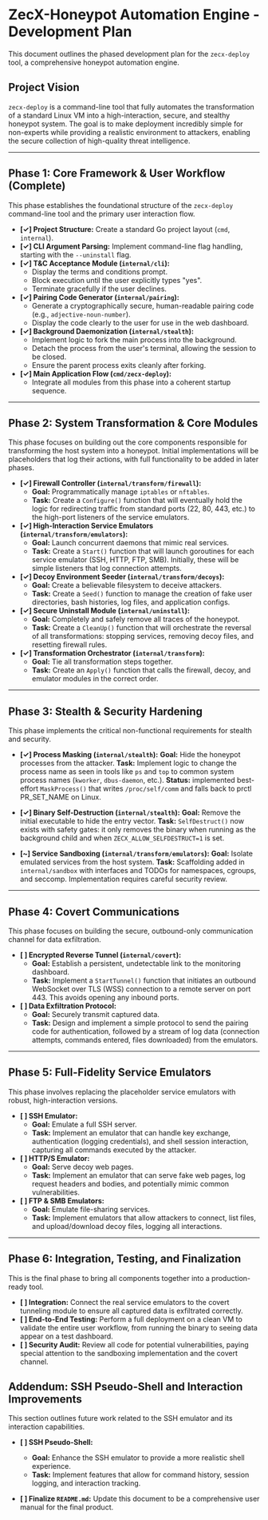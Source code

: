 # ZecX-Honeypot Automation Engine - Development Plan

This document outlines the phased development plan for the `zecx-deploy` tool, a comprehensive honeypot automation engine.

## Project Vision
`zecx-deploy` is a command-line tool that fully automates the transformation of a standard Linux VM into a high-interaction, secure, and stealthy honeypot system. The goal is to make deployment incredibly simple for non-experts while providing a realistic environment to attackers, enabling the secure collection of high-quality threat intelligence.

---

## Phase 1: Core Framework & User Workflow (Complete)

This phase establishes the foundational structure of the `zecx-deploy` command-line tool and the primary user interaction flow.

*   **[✓] Project Structure:** Create a standard Go project layout (`cmd`, `internal`).
*   **[✓] CLI Argument Parsing:** Implement command-line flag handling, starting with the `--uninstall` flag.
*   **[✓] T&C Acceptance Module (`internal/cli`):**
    *   Display the terms and conditions prompt.
    *   Block execution until the user explicitly types "yes".
    *   Terminate gracefully if the user declines.
*   **[✓] Pairing Code Generator (`internal/pairing`):**
    *   Generate a cryptographically secure, human-readable pairing code (e.g., `adjective-noun-number`).
    *   Display the code clearly to the user for use in the web dashboard.
*   **[✓] Background Daemonization (`internal/stealth`):**
    *   Implement logic to fork the main process into the background.
    *   Detach the process from the user's terminal, allowing the session to be closed.
    *   Ensure the parent process exits cleanly after forking.
*   **[✓] Main Application Flow (`cmd/zecx-deploy`):**
    *   Integrate all modules from this phase into a coherent startup sequence.

---

## Phase 2: System Transformation & Core Modules

This phase focuses on building out the core components responsible for transforming the host system into a honeypot. Initial implementations will be placeholders that log their actions, with full functionality to be added in later phases.

*   **[✓] Firewall Controller (`internal/transform/firewall`):**
    *   **Goal:** Programmatically manage `iptables` or `nftables`.
    *   **Task:** Create a `Configure()` function that will eventually hold the logic for redirecting traffic from standard ports (22, 80, 443, etc.) to the high-port listeners of the service emulators.
*   **[✓] High-Interaction Service Emulators (`internal/transform/emulators`):**
    *   **Goal:** Launch concurrent daemons that mimic real services.
    *   **Task:** Create a `Start()` function that will launch goroutines for each service emulator (SSH, HTTP, FTP, SMB). Initially, these will be simple listeners that log connection attempts.
*   **[✓] Decoy Environment Seeder (`internal/transform/decoys`):**
    *   **Goal:** Create a believable filesystem to deceive attackers.
    *   **Task:** Create a `Seed()` function to manage the creation of fake user directories, bash histories, log files, and application configs.
*   **[✓] Secure Uninstall Module (`internal/uninstall`):**
    *   **Goal:** Completely and safely remove all traces of the honeypot.
    *   **Task:** Create a `CleanUp()` function that will orchestrate the reversal of all transformations: stopping services, removing decoy files, and resetting firewall rules.
*   **[✓] Transformation Orchestrator (`internal/transform`):**
    *   **Goal:** Tie all transformation steps together.
    *   **Task:** Create an `Apply()` function that calls the firewall, decoy, and emulator modules in the correct order.

---

## Phase 3: Stealth & Security Hardening

This phase implements the critical non-functional requirements for stealth and security.

*   **[✓] Process Masking (`internal/stealth`):**
    **Goal:** Hide the honeypot processes from the attacker.
    **Task:** Implement logic to change the process name as seen in tools like `ps` and `top` to common system process names (`kworker`, `dbus-daemon`, etc.).
    **Status:** implemented best-effort `MaskProcess()` that writes `/proc/self/comm` and falls back to prctl PR_SET_NAME on Linux.

*   **[✓] Binary Self-Destruction (`internal/stealth`):**
    **Goal:** Remove the initial executable to hide the entry vector.
    **Task:** `SelfDestruct()` now exists with safety gates: it only removes the binary when running as the background child and when `ZECX_ALLOW_SELFDESTRUCT=1` is set.

*   **[~] Service Sandboxing (`internal/transform/emulators`):**
    **Goal:** Isolate emulated services from the host system.
    **Task:** Scaffolding added in `internal/sandbox` with interfaces and TODOs for namespaces, cgroups, and seccomp. Implementation requires careful security review.


---

## Phase 4: Covert Communications

This phase focuses on building the secure, outbound-only communication channel for data exfiltration.

*   **[ ] Encrypted Reverse Tunnel (`internal/covert`):**
    *   **Goal:** Establish a persistent, undetectable link to the monitoring dashboard.
    *   **Task:** Implement a `StartTunnel()` function that initiates an outbound WebSocket over TLS (WSS) connection to a remote server on port 443. This avoids opening any inbound ports.
*   **[ ] Data Exfiltration Protocol:**
    *   **Goal:** Securely transmit captured data.
    *   **Task:** Design and implement a simple protocol to send the pairing code for authentication, followed by a stream of log data (connection attempts, commands entered, files downloaded) from the emulators.

---

## Phase 5: Full-Fidelity Service Emulators

This phase involves replacing the placeholder service emulators with robust, high-interaction versions.

*   **[ ] SSH Emulator:**
    *   **Goal:** Emulate a full SSH server.
    *   **Task:** Implement an emulator that can handle key exchange, authentication (logging credentials), and shell session interaction, capturing all commands executed by the attacker.
*   **[ ] HTTP/S Emulator:**
    *   **Goal:** Serve decoy web pages.
    *   **Task:** Implement an emulator that can serve fake web pages, log request headers and bodies, and potentially mimic common vulnerabilities.
*   **[ ] FTP & SMB Emulators:**
    *   **Goal:** Emulate file-sharing services.
    *   **Task:** Implement emulators that allow attackers to connect, list files, and upload/download decoy files, logging all interactions.

---

## Phase 6: Integration, Testing, and Finalization

This is the final phase to bring all components together into a production-ready tool.

*   **[ ] Integration:** Connect the real service emulators to the covert tunneling module to ensure all captured data is exfiltrated correctly.
*   **[ ] End-to-End Testing:** Perform a full deployment on a clean VM to validate the entire user workflow, from running the binary to seeing data appear on a test dashboard.
*   **[ ] Security Audit:** Review all code for potential vulnerabilities, paying special attention to the sandboxing implementation and the covert channel.
## Addendum: SSH Pseudo-Shell and Interaction Improvements

This section outlines future work related to the SSH emulator and its interaction capabilities.

*   **[ ] SSH Pseudo-Shell:** 
    *   **Goal:** Enhance the SSH emulator to provide a more realistic shell experience.
    *   **Task:** Implement features that allow for command history, session logging, and interaction tracking.

*   **[ ] Finalize `README.md`:** Update this document to be a comprehensive user manual for the final product.
